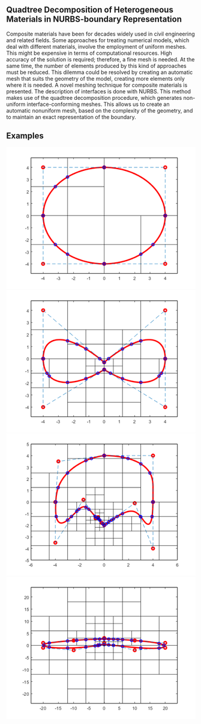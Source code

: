 ## Quadtree Decomposition of Heterogeneous Materials in NURBS-boundary Representation

Composite materials have been for decades widely used in civil engineering and related fields.
Some approaches for treating numerical models, which deal with different materials, involve the
employment of uniform meshes. This might be expensive in terms of computational resources.
High accuracy of the solution is required; therefore, a fine mesh is needed. At the same time, the
number of elements produced by this kind of approaches must be reduced. This dilemma could
be resolved by creating an automatic mesh that suits the geometry of the model, creating more
elements only where it is needed.
A novel meshing technique for composite materials is presented. The description of interfaces
is done with NURBS. This method makes use of the quadtree decomposition procedure, which
generates non-uniform interface-conforming meshes. This allows us to create an automatic nonuniform
mesh, based on the complexity of the geometry, and to maintain an exact representation
of the boundary.


## Examples
![ALT](/Circumference.png)
![ALT](/Double_Circumference.png) 
![ALT](/Moby-Dick.png) 
![ALT](/Flat_Shape.png)  